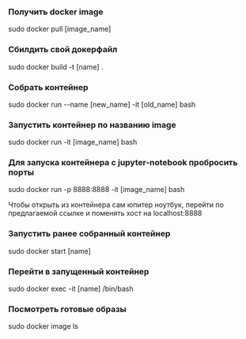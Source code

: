### Получить docker image

sudo docker pull [image_name]

### Сбилдить свой докерфайл

sudo docker build -t [name] .

### Собрать контейнер

sudo docker run --name [new_name] -it [old_name] bash

### Запустить контейнер по названию image

sudo docker run -it [image_name] bash

### Для запуска контейнера с jupyter-notebook пробросить порты

sudo docker run -p 8888:8888 -it [image_name] bash

Чтобы открыть из контейнера сам юпитер ноутбук, перейти по предлагаемой ссылке и поменять хост на localhost:8888

### Запустить ранее собранный контейнер

sudo docker start [name]

### Перейти в запущенный контейнер

sudo docker exec -it [name] /bin/bash

### Посмотреть готовые образы

sudo docker image ls
